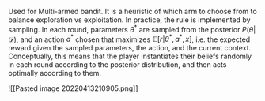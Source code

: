 Used for Multi-armed bandit. It is a heuristic of which arm to choose from to balance exploration vs exploitation.
In practice, the rule is implemented by sampling. In each round, parameters $\theta^*$ are sampled from the posterior $P(\theta |\mathcal  {D})$, and an action $a^*$  chosen that maximizes $\mathbb{E} [r | \theta^*, a^*, x]$, i.e. the expected reward given the sampled parameters, the action, and the current context. Conceptually, this means that the player instantiates their beliefs randomly in each round according to the posterior distribution, and then acts optimally according to them.

![[Pasted image 20220413210905.png]]